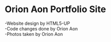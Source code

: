 # Orion Aon Portfolio Site

-Website design by HTML5-UP  
-Code changes done by Orion Aon  
-Photos taken by Orion Aon
